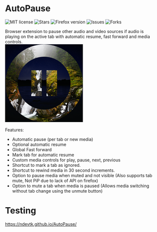 # AutoPause
![MIT license](https://img.shields.io/github/license/NDevTK/AutoPause)
![Stars](https://img.shields.io/github/stars/NDevTK/AutoPause)
![Firefox version](https://img.shields.io/amo/v/autopause)
![Issues](https://img.shields.io/github/issues/NDevTK/AutoPause)
![Forks](https://img.shields.io/github/forks/NDevTK/AutoPause)

Browser extension to pause other audio and video sources if audio is playing on the active tab with automatic resume, fast forward and media controls.  
![Extension icon](icon.png)

Features:
- Automatic pause (per tab or new media)
- Optional automatic resume
- Global Fast forward
- Mark tab for automatic resume
- Custom media controls for play, pause, next, previous
- Shortcut to mark a tab as ignored.
- Shortcut to rewind media in 30 second increments.
- Option to pause media when muted and not visible (Also supports tab mute, Not PiP due to lack of API on firefox)
- Option to mute a tab when media is paused (Allows media switching without tab change using the unmute button)

# Testing
https://ndevtk.github.io/AutoPause/
